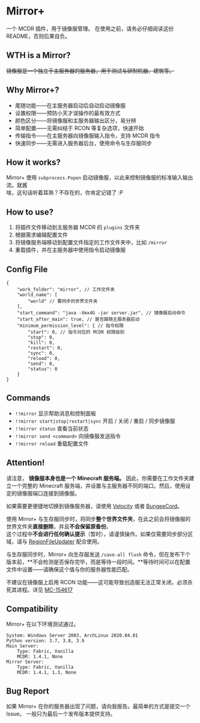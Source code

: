 # Mirror+

一个 MCDR 插件，用于镜像服管理。
在使用之前，请务必仔细阅读这份 README，否则后果自负。


## WTH is a Mirror?

~~镜像服是一个独立于主服务器的服务器，用于测试与研制机器、建筑等。~~


## Why Mirror+?

- 尾随功能——在主服务器启动后自动启动镜像服
- 设置权限——预防小天才误操作的最有效方式
- 颜色区分——将镜像服和主服务器输出区分，易分辨
- 简单配置——无需纠结于 RCON 等复杂选项，快速开始
- 传输指令——在主服务器向镜像服输入指令，支持 MCDR 指令
- 快速同步——无需进入服务器后台，使用命令与生存服同步


## How it works?

Mirror+ 使用 `subprocess.Popen` 启动镜像服，以此来控制镜像服的标准输入输出流。就酱  
啥，这句话听着耳熟？不存在的，你肯定记错了 :P


## How to use?

1. 将插件文件移动到主服务器 MCDR 的 `plugins` 文件夹  
2. 根据需求编辑配置文件  
3. 将镜像服务端移动到配置文件指定的工作文件夹中，比如 `/mirror`  
4. 重载插件，并在主服务器中使用指令启动镜像服  


## Config File

```json5
{
    "work_folder": "mirror", // 工作文件夹
    "world_name": [
        "world" // 要同步的世界文件夹
    ],
    "start_command": "java -Xmx4G -jar server.jar", // 镜像服启动命令
    "start_after_main": true, // 是否跟随主服务器启动
    "minimum_permission_level": { // 指令权限
        "start": 0, // 指令对应的 MCDR 权限级别
        "stop": 0,
        "kill": 0,
        "restart": 0,
        "sync": 0,
        "reload": 0,
        "send": 0,
        "status": 0
    }
}
```


## Commands

- `!!mirror` 显示帮助消息和控制面板
- `!!mirror start|stop|restart|sync` 开启 / 关闭 / 重启 / 同步镜像服
- `!!mirror status` 查看当前状态
- `!!mirror send <command>` 向镜像服发送指令
- `!!mirror reload` 重载配置文件


## Attention!

请注意， **镜像服本身也是一个 Minecraft 服务端。** 因此，你需要在工作文件夹建立一个完整的 Minecraft 服务端，并设置与主服务器不同的端口。然后，使用设定的镜像服端口连接到镜像服。

如果需要更便捷地切换到镜像服务器，请使用 [Velocity](https://velocitypowered.com/) 或者 [BungeeCord](https://www.spigotmc.org/wiki/about-bungeecord/)。

使用 Mirror+ 与生存服同步时，将同步**整个世界文件夹**，在此之前会将镜像服的世界文件夹**直接删除**，并且**不会保留原备份**。  
这个过程中**不会进行任何确认提示**（暂时），请谨慎操作。如果仅需要同步部分区域，请与 [RegionFileUpdater](https://github.com/TISUnion/RegionFileUpdater) 配合使用。

与生存服同步时，Mirror+ 向生存服发送 `/save-all flush` 命令，但在发布下个版本前，**不会检测是否保存完毕，而是等待一段时间。**等待时间可以在配置文件中设置——请确保这个值与你的服务器性能匹配。

不建议在镜像服上启用 RCON 功能——这可能导致创造服无法正常关闭，必须杀死其进程。详见 [MC-154617](https://bugs.mojang.com/browse/MC-154617)


## Compatibility

Mirror+ 在以下环境测试通过。

```
System: Windows Server 2003, ArchLinux 2020.04.01
Python version: 3.7, 3.8, 3.9
Main Server:
	Type: Fabric, Vanilla
	MCDR: 1.4.1, None
Mirror Server:
	Type: Fabric, Vanilla
	MCDR: 1.4.1, 1.3, None
```


## Bug Report

如果 Mirror+ 在你的服务器出现了问题，请向我报告。最简单的方式是提交一个 Issue。
一般只为最后一个发布版本提供支持。
